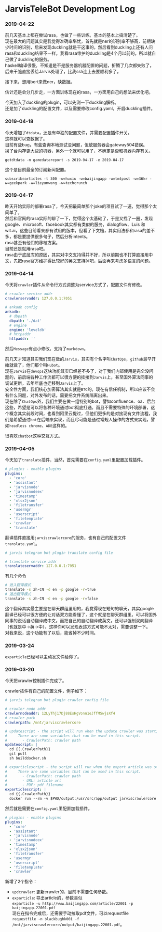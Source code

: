 # JarvisTeleBot Development Log

### 2019-04-22

前几天基本上都在尝试rasa，也做了一些训练，基本的基本上搞清楚了。  
现在最大的问题其实是我觉得准确率堪忧，首先就是ner的识别率不够高，前期缺少时间的识别，后来发现duckling就是干这事的，然后看到duckling上还有人问rasa和duckling结果不一样，我看rasa维护的duckling是4个月以前的，所以就自己做了duckling的服务。  
haskell编译很慢，不知道是不是服务器机器配置的问题，折腾了几次都失败了，后来干脆直接丢给Jarvis处理了，比我ssh连上去要顺利多了。

接下来，想用bert来做ner，缺数据。  

估计还是会分几步走，一方面训练现在的rasa，一方面用自己的想法来优化吧。

今天加入了duckling的plugin，可以先测一下duckling解析。  
还是加了duckling的配置文件，以及需要修改config.yaml，开启duckling插件。

### 2019-04-18

今天增加了``dtdata``，还是有单独的配置文件，并需要配置插件开关。  
这样就可以查数据了。  
目前有些bug，有些查询本地测试没问题，但放服务器会gateway504错误。  
换了台内存更大些的机器，另外一个就可以用了，不确定是否和机器内存有关。

```
getdtdata -m gamedatareport -s 2019-04-17 -e 2019-04-17
```

这个是目前最全的订阅新闻配置。

```
subscribearticles -t 300 -w=huxiu -w=baijingapp -w=tmtpost -w=36kr -w=geekpark -w=lieyunwang -w=techcrunch
```

### 2019-04-17

昨天开始实际的部署rasa了，今天把最简单那个joke的项目试了一遍，觉得那个太简单了。  
然后和官网的rasa实际的聊了一下，觉得这个太基础了，于是又找了一圈，发现google、microsoft、facebook其实都有类似的服务，dialogflow、Luis 和 wit.ai，这些目前看来都有试用的版本，但看了下文档，其实用法都和rasa的差不多，都是要提供很多句子，然后分析intents。  
rasa甚至有他们的移植方案。  
目前还是就用rasa吧。  
rasa由于底层库的原因，其实对中文支持得并不好，所以前期也不打算直接用中文，先把rasa官方维护得比较好的英文支持掉吧，后面再来考虑多语言的问题。

### 2019-04-14

今天将``crawler``插件从命令行方式调整为service方式了，配置文件有修改。

```yaml
# crawler service addr
crawlerservaddr: 127.0.0.1:7051

# ankadb config
ankadb:
  # dbpath
  dbpath: './dat'
  # engine
  engine: 'leveldb'
  # httpaddr
  httpaddr: ''
```

然后``Message``有点小修改，支持了``markdown``。

前几天才知道其实我们现在做的``Jarvis``，其实有个名字叫``ChatOps``，``github``最早开始就做了，他们那个叫``Hubot``。  
现在``Jarvis``在``devops``这块功能其实已经差不多了，对于我们内部使用是完全没问题的，前后端各种工作流都可以很方便的挂接到``Jarvis``上，甚至国外算法同事的调试更新，去年年底也迁移到``Jarvis``上了。  
安全性方面，我们核心加密算法其实就是``BTC``的，现在有信任机制，所以应该不会有什么问题，对外发布的话，需要把文件系统隔离出来。  
现在除了``ChatOps``外，我们主要在做一组特别的bot，譬如confluence、oa、后台这些，希望是可以将各种环境通过bot彻底打通，而且不需要特殊的环境部署，这个概念其实前段时间，也看到阿里云提过，但他们更多的是对接现有文件流程，我们是希望通过``bot``在后端来实现，而且尽可能是通过常规人操作的方式来实现，譬如``headless chrome``、``ADB``这样的。  

很喜欢``chatbot``这种交互方式。

### 2019-04-05

今天加了``translate``插件，当然，首先需要在``config.yaml``里配置加载插件。

``` yaml
# plugins - enable plugins
plugins:
  - 'core'
  - 'assistant'
  - 'jarvisnode'
  - 'jarvisnodeex'
  - 'timestamp'
  - 'xlsx2json'
  - 'filetransfer'
  - 'usermgr'
  - 'userscript'
  - 'filetemplate'
  - 'crawler'
  - 'translate'
```

翻译插件直接用``jarviscrawlercore``的服务，也有自己的配置文件``translate.yaml``。

``` yaml
# jarvis telegram bot plugin translate config file

# translate service addr
translateservaddr: 127.0.0.1:7051
```


有几个命令

``` sh
# 进入翻译模式
translate -s zh-CN -d en -p google -r=true
# 退出翻译模式
translate -s zh-CN -d en -p google -r=false
```

这个翻译其实最主要是在聊天群组里用的，我觉得现在短句的聊天，其实google翻译已经可以很方便的让对话双方能看懂了，这个就是在聊天群组里，可以将国外同事的说话自动翻译成中文，而把自己的自动翻译成英文，还可以强制双向翻译（也就是中->英->中），这样你可以发现表述方式可能不太对，需要调整一下。  
对我来说，这个功能有了以后，能省掉不少时间。

### 2019-03-24

``exparticle``已经可以主动发文件给你了。

### 2019-03-20

今天把crawler控制插件完成了。  

crawler插件有自己的配置文件，例子如下：

``` yaml
# jarvis telegram bot plugin crawler config file

# crawler node addr
crawlernodeaddr: 12LyThj17Dj88EsHgVonn1eJffMSwjsXf4
# crawler path
crawlerpath: /mnt/jarviscrawlercore

# updatescript - the script will run when the update crawler was starting.  
#     There are some variables that can be used in this script.
#       - CrawlerPath: crawler path
updatescript: |
  cd {{.CrawlerPath}}
  git pull
  sh builddocker.sh

# exparticlescript - the script will run when the export article was starting.  
#     There are some variables that can be used in this script.
#       - CrawlerPath: crawler path
#       - URL: article url
#       - PDF: pdf filename
exparticlescript: |
  cd {{.CrawlerPath}}
  docker run --rm -v $PWD/output:/usr/src/app/output jarviscrawlercore node ./bin/jarviscrawler.js exparticle {{.URL}} -p ./output/{{.PDF}} -f A4
```

然后就是需要在``config.yaml``里配置加载插件。

``` yaml
# plugins - enable plugins
plugins:
  - 'core'
  - 'assistant'
  - 'jarvisnode'
  - 'jarvisnodeex'
  - 'timestamp'
  - 'xlsx2json'
  - 'filetransfer'
  - 'usermgr'
  - 'userscript'
  - 'filetemplate'
  - 'crawler'
```

新增了2个指令：

- ``updcrawler``: 更新crawler的，目前不需要任何参数。
- ``exparticle``: 导出article的，参数类似  
``exparticle -u http://www.baijingapp.com/article/22001 -p baijingapp.22001.pdf``  
现在在指令完成后，还需要手动拉取pdf文件，可以requestfile  
``requestfile -n blackbughk001 -f /mnt/jarviscrawlercore/output/baijingapp.22001.pdf``。

